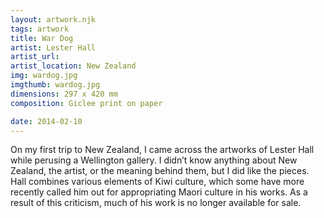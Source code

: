 ```yaml
---
layout: artwork.njk
tags: artwork
title: War Dog
artist: Lester Hall
artist_url: 
artist_location: New Zealand
img: wardog.jpg
imgthumb: wardog.jpg
dimensions: 297 x 420 mm
composition: Giclee print on paper

date: 2014-02-10
---
```



On my first trip to New Zealand, I came across the artworks of Lester Hall while perusing a Wellington gallery. I didn’t know anything about New Zealand, the artist, or the meaning behind them, but I did like the pieces. Hall combines various elements of Kiwi culture, which some have more recently called him out for appropriating Maori culture in his works. As a result of this criticism, much of his work is no longer available for sale.

